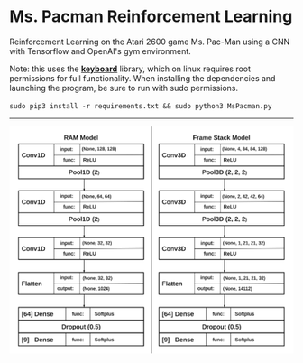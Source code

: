 # Ms. Pacman Reinforcement Learning
Reinforcement Learning on the Atari 2600 game Ms. Pac-Man using a CNN with Tensorflow and OpenAI's gym environment.

Note: this uses the **[keyboard](https://github.com/boppreh/keyboard)** library, which on linux requires root permissions for full functionality. When installing the dependencies and launching the program, be sure to run with sudo permissions. 

`sudo pip3 install -r requirements.txt && sudo python3 MsPacman.py`

---

![model](model_diagram.svg)
